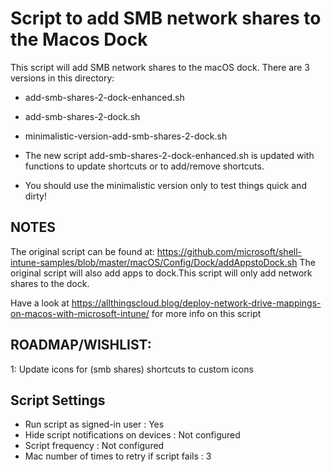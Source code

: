 # Script to add SMB network shares to the Macos Dock

This script will add SMB network shares to the macOS dock. There are 3 versions in this directory:
- add-smb-shares-2-dock-enhanced.sh
- add-smb-shares-2-dock.sh
- minimalistic-version-add-smb-shares-2-dock.sh

- The new script add-smb-shares-2-dock-enhanced.sh is updated with functions to update shortcuts or to add/remove shortcuts.
- You should use the minimalistic version only to test things quick and dirty! 


## NOTES
The original script can be found at: https://github.com/microsoft/shell-intune-samples/blob/master/macOS/Config/Dock/addAppstoDock.sh
The original script will also add apps to dock.This script will only add network shares to the dock.

Have a look at https://allthingscloud.blog/deploy-network-drive-mappings-on-macos-with-microsoft-intune/ for more info on this script


## ROADMAP/WISHLIST:
1: Update icons for (smb shares) shortcuts to custom icons

## Script Settings

- Run script as signed-in user : Yes
- Hide script notifications on devices : Not configured
- Script frequency : Not configured
- Mac number of times to retry if script fails : 3

